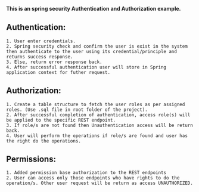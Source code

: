 **This is an spring security Authentication and Authorization example.**

## Authentication:
	1. User enter credentials.
	2. Spring security check and confirm the user is exist in the system then authenticate to the user using its credential/principle and returns success response.		
	3. Else, return error response back.
	4. After successful authentication user will store in Spring application context for futher request.

## Authorization:
	1. Create a table structure to fetch the user roles as per assigned roles. (Use .sql file in root folder of the project).
	2. After successful completion of authentication, access role(s) will be applied to the specific REST endpoint.
	3. If role/s are not found then Unauthentication access will be return back.
	4. User will perform the operations if role/s are found and user has the right do the operations.

## Permissions:
	1. Added permission base authorization to the REST endpoints
	2. User can access only those endpoints who have rights to do the operation/s. Other user request will be return as access UNAUTHORIZED.
	
